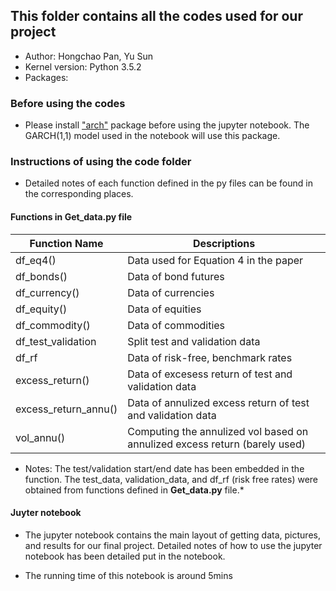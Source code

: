 ## This folder contains all the codes used for our project

* Author: Hongchao Pan, Yu Sun
* Kernel version: Python 3.5.2
* Packages:

### Before using the codes
* Please install ["arch"](https://pypi.python.org/pypi/arch/3.0) package before using the jupyter notebook.
The GARCH(1,1) model used in the notebook will use this package.

### Instructions of using the code folder

* Detailed notes of each function defined in the py files can be
found in the corresponding places.

#### Functions in **Get_data.py** file

Function Name | Descriptions
--- | ---
df_eq4() | Data used for Equation 4 in the paper
df_bonds() | Data of bond futures
df_currency() | Data of currencies
df_equity() | Data of equities
df_commodity()  | Data of commodities
df_test_validation  | Split test and validation data
df_rf   | Data of risk-free, benchmark rates
excess_return() | Data of excesess return of test and validation data
excess_return_annu()    | Data of annulized excess return of test and validation data
vol_annu()  | Computing the annulized vol based on annulized excess return (barely used)

* Notes: The test/validation start/end date has been embedded in the 
function. The test_data, validation_data, and df_rf (risk free rates)
 were obtained from functions defined in **Get_data.py** file.*

#### Juyter notebook
* The jupyter notebook contains the main layout of getting data, pictures, and results for our final project.
Detailed notes of how to use the jupyter notebook has been detailed put in the notebook.

* The running time of this notebook is around 5mins


